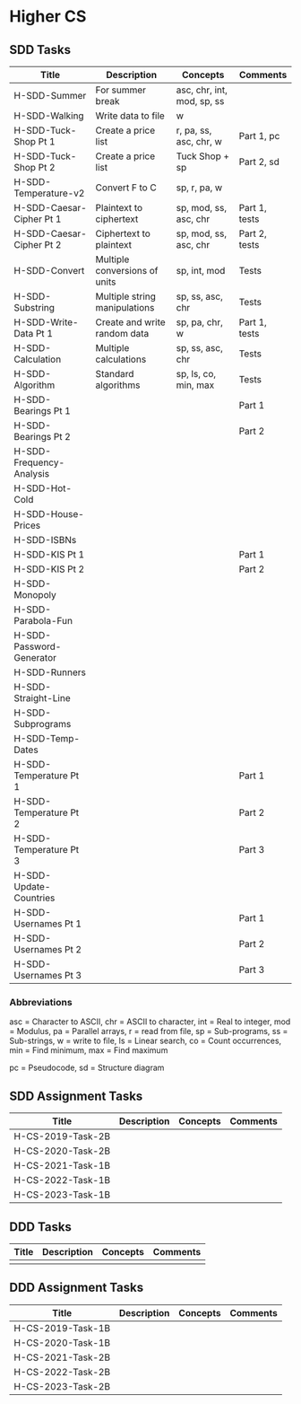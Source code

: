 # Higher CS


## SDD Tasks

| Title                    | Description                   | Concepts                   | Comments |
| -----                    | -----------                   | --------                   | -------- |
| H-SDD-Summer             | For summer break              | asc, chr, int, mod, sp, ss | |
| H-SDD-Walking            | Write data to file            | w                          | |
| H-SDD-Tuck-Shop Pt 1     | Create a price list           | r, pa, ss, asc, chr, w     | Part 1, pc |
| H-SDD-Tuck-Shop Pt 2     | Create a price list           | Tuck Shop + sp             | Part 2, sd |
| H-SDD-Temperature-v2     | Convert F to C                | sp, r, pa, w               | |
| H-SDD-Caesar-Cipher Pt 1 | Plaintext to ciphertext       | sp, mod, ss, asc, chr      | Part 1, tests |
| H-SDD-Caesar-Cipher Pt 2 | Ciphertext to plaintext       | sp, mod, ss, asc, chr      | Part 2, tests |
| H-SDD-Convert            | Multiple conversions of units | sp, int, mod               | Tests |
| H-SDD-Substring          | Multiple string manipulations | sp, ss, asc, chr           | Tests |
| H-SDD-Write-Data Pt 1    | Create and write random data  | sp, pa, chr, w             | Part 1, tests |
| H-SDD-Calculation        | Multiple calculations         | sp, ss, asc, chr           | Tests |
| H-SDD-Algorithm          | Standard algorithms           | sp, ls, co, min, max       | Tests |
| H-SDD-Bearings Pt 1      | | | Part 1 |
| H-SDD-Bearings Pt 2      | | | Part 2 |
| H-SDD-Frequency-Analysis | | | |
| H-SDD-Hot-Cold           | | | |
| H-SDD-House-Prices       | | | |
| H-SDD-ISBNs              | | | |
| H-SDD-KIS Pt 1           | | | Part 1 |
| H-SDD-KIS Pt 2           | | | Part 2 |
| H-SDD-Monopoly           | | | |
| H-SDD-Parabola-Fun       | | | |
| H-SDD-Password-Generator | | | |
| H-SDD-Runners            | | | |
| H-SDD-Straight-Line      | | | |
| H-SDD-Subprograms        | | | |
| H-SDD-Temp-Dates         | | | |
| H-SDD-Temperature Pt 1   | | | Part 1 |
| H-SDD-Temperature Pt 2   | | | Part 2 |
| H-SDD-Temperature Pt 3   | | | Part 3 |
| H-SDD-Update-Countries   | | | |
| H-SDD-Usernames Pt 1     | | | Part 1 |
| H-SDD-Usernames Pt 2     | | | Part 2 |
| H-SDD-Usernames Pt 3     | | | Part 3 |


### Abbreviations

asc = Character to ASCII,
chr = ASCII to character,
int = Real to integer,
mod = Modulus,
pa = Parallel arrays,
r = read from file,
sp = Sub-programs,
ss = Sub-strings,
w = write to file,
ls = Linear search,
co = Count occurrences,
min = Find minimum,
max = Find maximum

pc = Pseudocode,
sd = Structure diagram


## SDD Assignment Tasks

| Title             | Description | Concepts | Comments |
| -----             | ----------- | -------- | -------- |
| H-CS-2019-Task-2B | | | |
| H-CS-2020-Task-2B | | | |
| H-CS-2021-Task-1B | | | |
| H-CS-2022-Task-1B | | | |
| H-CS-2023-Task-1B | | | |


## DDD Tasks

| Title         | Description | Concepts | Comments |
| -----         | ----------- | -------- | -------- |
| | | | | 


## DDD Assignment Tasks

| Title             | Description | Concepts | Comments |
| -----             | ----------- | -------- | -------- |
| H-CS-2019-Task-1B | | | |
| H-CS-2020-Task-1B | | | |
| H-CS-2021-Task-2B | | | |
| H-CS-2022-Task-2B | | | |
| H-CS-2023-Task-2B | | | |